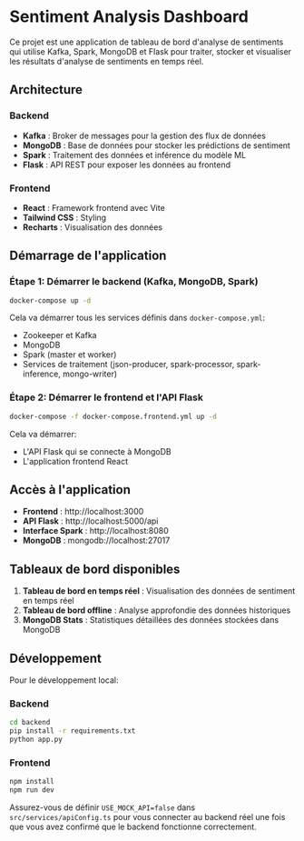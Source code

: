 
# Sentiment Analysis Dashboard

Ce projet est une application de tableau de bord d'analyse de sentiments qui utilise Kafka, Spark, MongoDB et Flask pour traiter, stocker et visualiser les résultats d'analyse de sentiments en temps réel.

## Architecture

### Backend
- **Kafka** : Broker de messages pour la gestion des flux de données
- **MongoDB** : Base de données pour stocker les prédictions de sentiment
- **Spark** : Traitement des données et inférence du modèle ML
- **Flask** : API REST pour exposer les données au frontend

### Frontend
- **React** : Framework frontend avec Vite
- **Tailwind CSS** : Styling
- **Recharts** : Visualisation des données

## Démarrage de l'application

### Étape 1: Démarrer le backend (Kafka, MongoDB, Spark)

```bash
docker-compose up -d
```

Cela va démarrer tous les services définis dans `docker-compose.yml`:
- Zookeeper et Kafka
- MongoDB
- Spark (master et worker)
- Services de traitement (json-producer, spark-processor, spark-inference, mongo-writer)

### Étape 2: Démarrer le frontend et l'API Flask

```bash
docker-compose -f docker-compose.frontend.yml up -d
```

Cela va démarrer:
- L'API Flask qui se connecte à MongoDB
- L'application frontend React

## Accès à l'application

- **Frontend** : http://localhost:3000
- **API Flask** : http://localhost:5000/api
- **Interface Spark** : http://localhost:8080
- **MongoDB** : mongodb://localhost:27017

## Tableaux de bord disponibles

1. **Tableau de bord en temps réel** : Visualisation des données de sentiment en temps réel
2. **Tableau de bord offline** : Analyse approfondie des données historiques
3. **MongoDB Stats** : Statistiques détaillées des données stockées dans MongoDB

## Développement

Pour le développement local:

### Backend

```bash
cd backend
pip install -r requirements.txt
python app.py
```

### Frontend

```bash
npm install
npm run dev
```

Assurez-vous de définir `USE_MOCK_API=false` dans `src/services/apiConfig.ts` pour vous connecter au backend réel une fois que vous avez confirmé que le backend fonctionne correctement.
